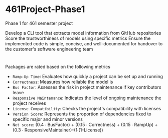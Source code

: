 # 461Project-Phase1
Phase 1 for 461 semester project

Develop a CLI tool that extracts model information from GitHub repositories
Score the trustworthiness of models using specific metrics
Ensure the implemented code is simple, concise, and well-documented for handover to the customer's software engineering team 
#
Packages are rated based on the following metrics  
  
- `Ramp-Up Time`: Evaluates how quickly a project can be set up and running
- `Correctness`: Measures how reliable the model is
- `Bus Factor`: Assesses the risk in project maintenance if key contributors leave
- `Responsive Maintenance`: Indicates the level of ongoing maintenance the project receives
- `License Compatibility`: Checks the project's compatibility with licenses
- `Version Score`: Represents the proportion of dependencies fixed to specific major and minor versions
- `Net score`: (0.4 ∙ BusFactor)  + (0.15 ∙ Correctness) + (0.15 ∙ RampUp) + (0.3 ∙ ResponsiveMaintainer)-(1∙(1-License))
